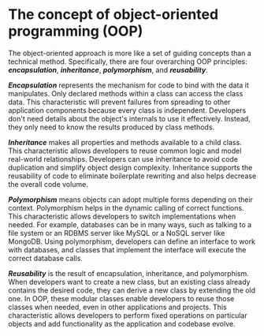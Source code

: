 # The concept of object-oriented programming (OOP)

The object-oriented approach is more like a set of guiding concepts than a technical method. Specifically, there are four overarching OOP principles: _**encapsulation**_, _**inheritance**_, _**polymorphism**_, and _**reusability**_.

_**Encapsulation**_ represents the mechanism for code to bind with the data it manipulates. Only declared methods within a class can access the class data. This characteristic will prevent failures from spreading to other application components because every class is independent. Developers don't need details about the object's internals to use it effectively. Instead, they only need to know the results produced by class methods.

_**Inheritance**_ makes all properties and methods available to a child class. This characteristic allows developers to reuse common logic and model real-world relationships. Developers can use inheritance to avoid code duplication and simplify object design complexity. Inheritance supports the reusability of code to eliminate boilerplate rewriting and also helps decrease the overall code volume.

_**Polymorphism**_ means objects can adopt multiple forms depending on their context. Polymorphism helps in the dynamic calling of correct functions. This characteristic allows developers to switch implementations when needed. For example, databases can be in many ways, such as talking to a file system or an RDBMS server like MySQL or a NoSQL server like MongoDB. Using polymorphism, developers can define an interface to work with databases, and classes that implement the interface will execute the correct database calls.

_**Reusability**_ is the result of encapsulation, inheritance, and polymorphism. When developers want to create a new class, but an existing class already contains the desired code, they can derive a new class by extending the old one. In OOP, these modular classes enable developers to reuse those classes when needed, even in other applications and projects. This characteristic allows developers to perform fixed operations on particular objects and add functionality as the application and codebase evolve.
